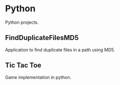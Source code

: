 # Python
Python projects.

## FindDuplicateFilesMD5
Application to find duplicate files in a path using MD5.

## Tic Tac Toe
Game implementation in python.